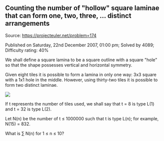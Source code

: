 Counting the number of "hollow" square laminae that can form one, two, three, ... distinct arrangements
-------------------------------------------------------------------------------------------------------

Source: https://projecteuler.net/problem=174

Published on Saturday, 22nd December 2007, 01:00 pm; Solved by 4089;
Difficulty rating: 40%

We shall define a square lamina to be a square outline with a square
"hole" so that the shape possesses vertical and horizontal symmetry.

Given eight tiles it is possible to form a lamina in only one way: 3x3
square with a 1x1 hole in the middle. However, using thirty-two tiles it
is possible to form two distinct laminae.

![](project/images/p173_square_laminas.gif)

If t represents the number of tiles used, we shall say that t = 8 is
type L(1) and t = 32 is type L(2).

Let N(n) be the number of t ≤ 1000000 such that t is type L(n); for
example, N(15) = 832.

What is ∑ N(n) for 1 ≤ n ≤ 10?
